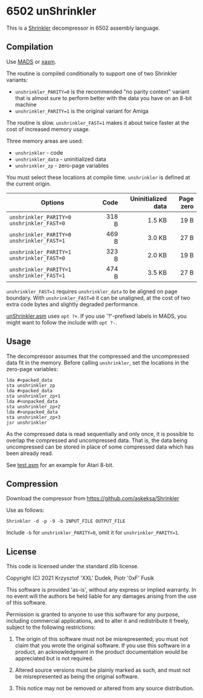 6502 unShrinkler
================

This is a [Shrinkler](https://github.com/askeksa/Shrinkler) decompressor
in 6502 assembly language.

Compilation
-----------

Use [MADS](http://mads.atari8.info) or [xasm](https://github.com/pfusik/xasm).

The routine is compiled conditionally to support one of two Shrinkler variants:

* `unshrinkler_PARITY=0` is the recommended "no parity context" variant that
  is almost sure to perform better with the data you have on an 8-bit machine
* `unshrinkler_PARITY=1` is the original variant for Amiga

The routine is slow. `unshrinkler_FAST=1` makes it about twice faster
at the cost of increased memory usage.

Three memory areas are used:

* `unshrinkler` - code
* `unshrinkler_data` - uninitialized data
* `unshrinkler_zp` - zero-page variables

You must select these locations at compile time.
`unshrinkler` is defined at the current origin.

| Options                                   | Code  | Uninitialized data   | Page zero |
| ----------------------------------------- | -----:| --------------------:| ---------:|
| `unshrinkler_PARITY=0 unshrinkler_FAST=0` | 318 B |               1.5 KB |      19 B |
| `unshrinkler_PARITY=0 unshrinkler_FAST=1` | 469 B |               3.0 KB |      27 B |
| `unshrinkler_PARITY=1 unshrinkler_FAST=0` | 323 B |               2.0 KB |      19 B |
| `unshrinkler_PARITY=1 unshrinkler_FAST=1` | 474 B |               3.5 KB |      27 B |

`unshrinkler_FAST=1` requires `unshrinkler_data` to be aligned on page boundary.
With `unshrinkler_FAST=0` it can be unaligned, at the cost of two extra code bytes
and slightly degraded performance.

[unShrinkler.asm](unShrinkler.asm) uses `opt ?+`. If you use '?'-prefixed
labels in MADS, you might want to follow the include with `opt ?-`.

Usage
-----

The decompressor assumes that the compressed and the uncompressed data fit
in the memory. Before calling `unshrinkler`, set the locations in the zero-page
variables:

    lda #<packed_data
    sta unshrinkler_zp
    lda #>packed_data
    sta unshrinkler_zp+1
    lda #<unpacked_data
    sta unshrinkler_zp+2
    lda #>unpacked_data
    sta unshrinkler_zp+3
    jsr unshrinkler

As the compressed data is read sequentially and only once, it is possible
to overlap the compressed and uncompressed data. That is, the data being
uncompressed can be stored in place of some compressed data which has been
already read.

See [test.asm](test.asm) for an example for Atari 8-bit.

Compression
-----------

Download the compressor from https://github.com/askeksa/Shrinkler

Use as follows:

    Shrinkler -d -p -9 -b INPUT_FILE OUTPUT_FILE

Include `-b` for `unshrinkler_PARITY=0`, omit it for `unshrinkler_PARITY=1`.

License
-------

This code is licensed under the standard zlib license.

Copyright (C) 2021 Krzysztof 'XXL' Dudek, Piotr '0xF' Fusik

This software is provided 'as-is', without any express or implied
warranty.  In no event will the authors be held liable for any damages
arising from the use of this software.

Permission is granted to anyone to use this software for any purpose,
including commercial applications, and to alter it and redistribute it
freely, subject to the following restrictions:

1. The origin of this software must not be misrepresented; you must not
   claim that you wrote the original software. If you use this software
   in a product, an acknowledgment in the product documentation would be
   appreciated but is not required.

2. Altered source versions must be plainly marked as such, and must not be
   misrepresented as being the original software.

3. This notice may not be removed or altered from any source distribution.
